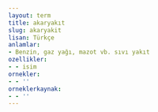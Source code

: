 ```yaml
---
layout: term
title: akaryakıt
slug: akaryakit
lisan: Türkçe
anlamlar:
- Benzin, gaz yağı, mazot vb. sıvı yakıt
ozellikler:
- - isim
ornekler:
- - ''
orneklerkaynak:
- - ''
---
```

